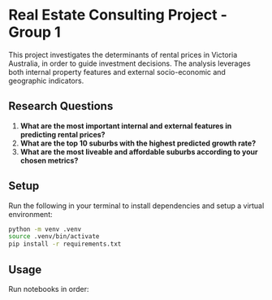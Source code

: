 # Real Estate Consulting Project - Group 1

This project investigates the determinants of rental prices in Victoria Australia, in order to guide investment decisions. The analysis leverages both internal property features and external socio-economic and geographic indicators.

## Research Questions

1. **What are the most important internal and external features in predicting rental prices?**  
2. **What are the top 10 suburbs with the highest predicted growth rate?**  
3. **What are the most liveable and affordable suburbs according to your chosen metrics?**

## Setup

Run the following in your terminal to install dependencies and setup a virtual environment:
```bash
python -m venv .venv
source .venv/bin/activate
pip install -r requirements.txt
```

## Usage

Run notebooks in order:




